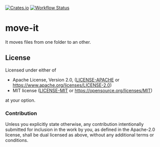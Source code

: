 [![Crates.io](https://img.shields.io/crates/v/move-it.svg)](https://crates.io/crates/move-it)
[![Workflow Status](https://github.com/BigPapa314/move-it-ws/workflows/CI/badge.svg)](https://github.com/BigPapa314/move-it-ws/actions?query=workflow%3A%22CI%22)

# move-it

It moves files from one folder to an other.

## License

Licensed under either of

* Apache License, Version 2.0, ([LICENSE-APACHE](LICENSE-APACHE) or https://www.apache.org/licenses/LICENSE-2.0)
* MIT license ([LICENSE-MIT](LICENSE-MIT) or https://opensource.org/licenses/MIT)

at your option.

### Contribution

Unless you explicitly state otherwise, any contribution intentionally
submitted for inclusion in the work by you, as defined in the Apache-2.0
license, shall be dual licensed as above, without any additional terms or
conditions.
